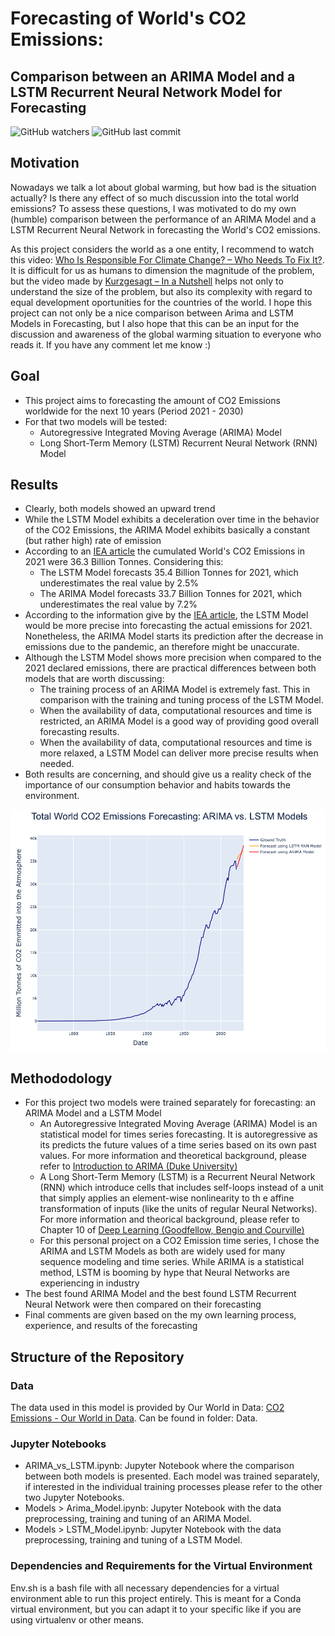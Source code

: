 # Forecasting of World's CO2 Emissions:
## Comparison between an ARIMA Model and a LSTM Recurrent Neural Network Model for Forecasting
![GitHub watchers](https://img.shields.io/github/watchers/cristian-castro-a/CO2_Emissions_Analysis_using_ARIMA_Model?style=social) ![GitHub last commit](https://img.shields.io/github/last-commit/cristian-castro-a/CO2_Emissions_Analysis_using_ARIMA_Model)

## Motivation
Nowadays we talk a lot about global warming, but how bad is the situation actually? Is there any effect of so much discussion into the total world emissions? To assess these questions, I was motivated to do my own (humble) comparison between the performance of an ARIMA Model and a LSTM Recurrent Neural Network in forecasting the World's CO2 emissions. 

As this project considers the world as a one entity, I recommend to watch this video: [Who Is Responsible For Climate Change? – Who Needs To Fix It?](https://www.youtube.com/watch?v=ipVxxxqwBQw&t=1s). It is difficult for us as humans to dimension the magnitude of the problem, but the video made by [Kurzgesagt – In a Nutshell](youtube.com/channel/UCsXVk37bltHxD1rDPwtNM8Q) helps not only to understand the size of the problem, but also its complexity with regard to equal development oportunities for the countries of the world. I hope this project can not only be a nice comparison between Arima and LSTM Models in Forecasting, but I also hope that this can be an input for the discussion and awareness of the global warming situation to everyone who reads it. If you have any comment let me know :)

## Goal
- This project aims to forecasting the amount of CO2 Emissions worldwide for the next 10 years (Period 2021 - 2030)
- For that two models will be tested:
    - Autoregressive Integrated Moving Average (ARIMA) Model
    - Long Short-Term Memory (LSTM) Recurrent Neural Network (RNN) Model

## Results
- Clearly, both models showed an upward trend
- While the LSTM Model exhibits a deceleration over time in the behavior of the CO2 Emissions, the ARIMA Model exhibits basically a constant (but rather high) rate of emission
- According to an [IEA article](https://www.iea.org/news/global-co2-emissions-rebounded-to-their-highest-level-in-history-in-2021) the cumulated World's CO2 Emissions in 2021 were 36.3 Billion Tonnes. Considering this:
    - The LSTM Model forecasts 35.4 Billion Tonnes for 2021, which underestimates the real value by 2.5%
    - The ARIMA Model forecasts 33.7 Billion Tonnes for 2021, which underestimates the real value by 7.2%
- According to the information give by the [IEA article](https://www.iea.org/news/global-co2-emissions-rebounded-to-their-highest-level-in-history-in-2021), the LSTM Model would be more precise into forecasting the actual emissions for 2021. Nonetheless, the ARIMA Model starts its prediction after the decrease in emissions due to the pandemic, an therefore might be unaccurate.
- Although the LSTM Model shows more precision when compared to the 2021 declared emissions, there are practical differences between both models that are worth discussing:
    - The training process of an ARIMA Model is extremely fast. This in comparison with the training and tuning process of the LSTM Model.
    - When the availability of data, computational resources and time is restricted, an ARIMA Model is a good way of providing good overall forecasting results.
    - When the availability of data, computational resources and time is more relaxed, a LSTM Model can deliver more precise results when needed.
- Both results are concerning, and should give us a reality check of the importance of our consumption behavior and habits towards the environment.

![](Final_results.png)

## Methododology
- For this project two models were trained separately for forecasting: an ARIMA Model and a LSTM Model
    - An Autoregressive Integrated Moving Average (ARIMA) Model is an statistical model for times series forecasting. It is autoregressive as its predicts the future values of a time series based on its own past values. For more information and theoretical background, please refer to [Introduction to ARIMA (Duke University)](https://people.duke.edu/~rnau/411arim.htm)
    - A Long Short-Term Memory (LSTM) is a Recurrent Neural Network (RNN) which introduce cells that includes self-loops instead of a unit that simply applies an element-wise nonlinearity to th   e affine transformation of inputs (like the units of regular Neural Networks). For more information and theorical background, please refer to Chapter 10 of [Deep Learning (Goodfellow, Bengio and Courville)](https://www.deeplearningbook.org/)
    - For this personal project on a CO2 Emission time series, I chose the ARIMA and LSTM Models as both are widely used for many sequence modeling and time series. While ARIMA is a statistical method, LSTM is booming by hype that Neural Networks are experiencing in industry
- The best found ARIMA Model and the best found LSTM Recurrent Neural Network were then compared on their forecasting
- Final comments are given based on the my own learning process, experience, and results of the forecasting

## Structure of the Repository
### Data
The data used in this model is provided by Our World in Data: [CO2 Emissions - Our World in Data](https://github.com/owid/co2-data). Can be found in folder: Data.
### Jupyter Notebooks
- ARIMA_vs_LSTM.ipynb: Jupyter Notebook where the comparison between both models is presented. Each model was trained separately, if interested in the individual training processes please refer to the other two Jupyter Notebooks.
- Models > Arima_Model.ipynb: Jupyter Notebook with the data preprocessing, training and tuning of an ARIMA Model.
- Models > LSTM_Model.ipynb: Jupyter Notebook with the data preprocessing, training and tuning of a LSTM Model.
### Dependencies and Requirements for the Virtual Environment
Env.sh is a bash file with all necessary dependencies for a virtual environment able to run this project entirely. This is meant for a Conda virtual environment, but you can adapt it to your specific like if you are using virtualenv or other means.